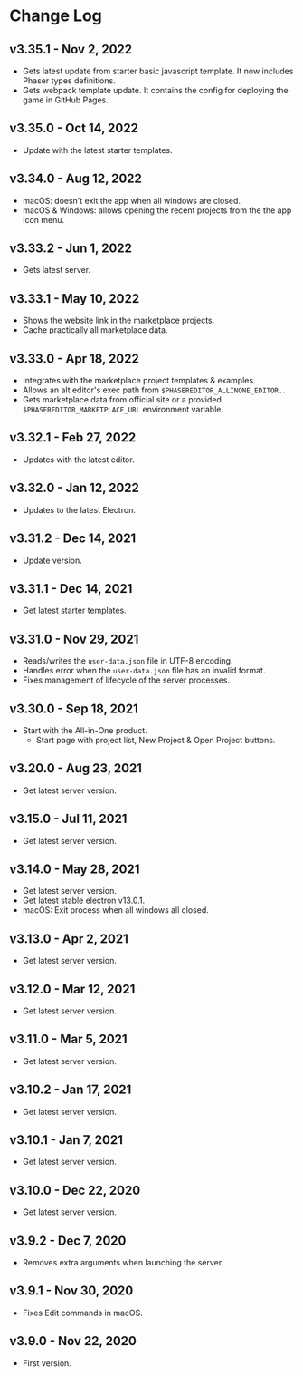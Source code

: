 # Change Log

## v3.35.1 - Nov 2, 2022

* Gets latest update from starter basic javascript template. It now includes Phaser types definitions.
* Gets webpack template update. It contains the config for deploying the game in GitHub Pages.

## v3.35.0 - Oct 14, 2022

* Update with the latest starter templates.

## v3.34.0 - Aug 12, 2022

* macOS: doesn't exit the app when all windows are closed.
* macOS & Windows: allows opening the recent projects from the the app icon menu. 

## v3.33.2 - Jun 1, 2022

* Gets latest server.

## v3.33.1 - May 10, 2022

* Shows the website link in the marketplace projects.
* Cache practically all marketplace data.

## v3.33.0 - Apr 18, 2022

* Integrates with the marketplace project templates & examples.
* Allows an alt  editor's exec path from `$PHASEREDITOR_ALLINONE_EDITOR.`.
* Gets marketplace data from official site or a provided `$PHASEREDITOR_MARKETPLACE_URL` environment variable.

## v3.32.1 - Feb 27, 2022

* Updates with the latest editor.

## v3.32.0 - Jan 12, 2022

* Updates to the latest Electron.

## v3.31.2 - Dec 14, 2021

* Update version.

## v3.31.1 - Dec 14, 2021

* Get latest starter templates.

## v3.31.0 - Nov 29, 2021

* Reads/writes the `user-data.json` file in UTF-8 encoding.
* Handles error when the `user-data.json` file has an invalid format.
* Fixes management of lifecycle of the server processes.

## v3.30.0 - Sep 18, 2021

* Start with the All-in-One product.
    * Start page with project list, New Project & Open Project buttons.

## v3.20.0 - Aug 23, 2021

* Get latest server version.

## v3.15.0 - Jul 11, 2021

* Get latest server version.

## v3.14.0 - May 28, 2021

* Get latest server version.
* Get latest stable electron v13.0.1.
* macOS: Exit process when all windows all closed.

## v3.13.0 - Apr 2, 2021

* Get latest server version.

## v3.12.0 - Mar 12, 2021

* Get latest server version.

## v3.11.0 - Mar 5, 2021

* Get latest server version.

## v3.10.2 - Jan 17, 2021

* Get latest server version.

## v3.10.1 - Jan 7, 2021

* Get latest server version.

## v3.10.0 - Dec 22, 2020

* Get latest server version.

## v3.9.2 - Dec 7, 2020

* Removes extra arguments when launching the server.

## v3.9.1 - Nov 30, 2020

* Fixes Edit commands in macOS.

## v3.9.0 - Nov 22, 2020

* First version.
